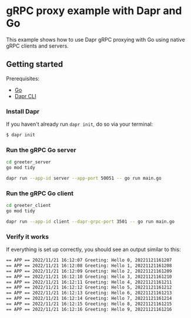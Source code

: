 # gRPC proxy example with Dapr and Go

This example shows how to use Dapr gRPC proxying with Go using native gRPC clients and servers.

## Getting started

Prerequisites:

* [Go](https://go.dev/dl/)
* [Dapr CLI](https://docs.dapr.io/getting-started/install-dapr-cli/)

### Install Dapr

If you haven't already run `dapr init`, do so via your terminal:

```bash
$ dapr init
```

### Run the gRPC Go server

```bash
cd greeter_server
go mod tidy

dapr run --app-id server --app-port 50051 -- go run main.go
```

### Run the gRPC Go client

```bash
cd greeter_client
go mod tidy

dapr run --app-id client --dapr-grpc-port 3501 -- go run main.go
```

### Verify it works

If everything is set up correctly, you should see an output similar to this:

```bash
== APP == 2022/11/21 16:12:07 Greeting: Hello 0, 20221121161207
== APP == 2022/11/21 16:12:08 Greeting: Hello 1, 20221121161208
== APP == 2022/11/21 16:12:09 Greeting: Hello 2, 20221121161209
== APP == 2022/11/21 16:12:10 Greeting: Hello 3, 20221121161210
== APP == 2022/11/21 16:12:11 Greeting: Hello 4, 20221121161211
== APP == 2022/11/21 16:12:12 Greeting: Hello 5, 20221121161212
== APP == 2022/11/21 16:12:13 Greeting: Hello 6, 20221121161213
== APP == 2022/11/21 16:12:14 Greeting: Hello 7, 20221121161214
== APP == 2022/11/21 16:12:15 Greeting: Hello 8, 20221121161215
== APP == 2022/11/21 16:12:16 Greeting: Hello 9, 20221121161216
```
